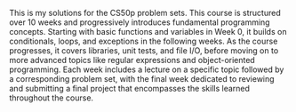 This is my solutions for the CS50p problem sets. This course is structured over 10 weeks and progressively introduces fundamental programming concepts. Starting with basic functions and variables in Week 0, it builds on conditionals, loops, and exceptions in the following weeks. As the course progresses, it covers libraries, unit tests, and file I/O, before moving on to more advanced topics like regular expressions and object-oriented programming. Each week includes a lecture on a specific topic followed by a corresponding problem set, with the final week dedicated to reviewing and submitting a final project that encompasses the skills learned throughout the course.
